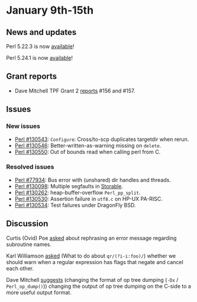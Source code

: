 # January 9th-15th

## News and updates

Perl 5.22.3 is now
[available](http://nntp.perl.org/group/perl.perl5.porters/242258)!

Perl 5.24.1 is now
[available](http://nntp.perl.org/group/perl.perl5.porters/242259)!

## Grant reports

* Dave Mitchell TPF Grant 2
  [reports](http://nntp.perl.org/group/perl.perl5.porters/242209)
  \#156 and \#157.

## Issues

### New issues

* [Perl #130543](http://rt.perl.org/Ticket/Display.html?id=130543):
  `Configure`: Cross/to-scp duplicates targetdir when rerun.
* [Perl #130546](http://rt.perl.org/Ticket/Display.html?id=130546):
  Better-written-as-warning missing on `delete`.
* [Perl #130550](http://rt.perl.org/Ticket/Display.html?id=130550): Out
  of bounds read when calling perl from C.

### Resolved issues

* [Perl #77934](http://rt.perl.org/Ticket/Display.html?id=77934): Bus
  error with \(unshared\) dir handles and threads.
* [Perl #130098](http://rt.perl.org/Ticket/Display.html?id=130098):
  Multiple segfaults in [Storable](http://metacpan.org/pod/Storable).
* [Perl #130262](http://rt.perl.org/Ticket/Display.html?id=130262):
  heap-buffer-overflow `Perl_pp_split`.
* [Perl #130530](http://rt.perl.org/Ticket/Display.html?id=130530):
  Assertion failure in `utf8.c` on HP-UX PA-RISC.
* [Perl #130534](http://rt.perl.org/Ticket/Display.html?id=130534):
  Test failures under DragonFly BSD.

## Discussion

Curtis (Ovid) Poe
[asked](http://nntp.perl.org/group/perl.perl5.porters/242221) about
rephrasing an error message regarding subroutine names.

Karl Williamson
[asked](http://nntp.perl.org/group/perl.perl5.porters/242212) (What to
do about `qr/(?i-i:foo)/`) whether we should warn when a regular
expression has flags that negate and cancel each other.

Dave Mitchell
[suggests](http://nntp.perl.org/group/perl.perl5.porters/242240)
(changing the format of op tree dumping (`-Dx` / `Perl_op_dump()`))
changing the output of op tree dumping on the C-side to a more useful
output format.
